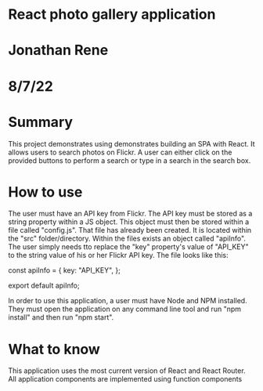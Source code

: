# React photo gallery application
# Jonathan Rene
# 8/7/22

# Summary
This project demonstrates using demonstrates building an SPA with React. It allows users
to search photos on Flickr. A user can either click on the provided buttons to perform a search or type in a search in the search box. 

# How to use
The user must have an API key from Flickr. The API key must be stored as a string property within a JS object. This object must then be stored within a file called "config.js". That file has already been created. It is located within the "src" folder/directory. Within the files exists an object called "apiInfo". The user simply needs tto replace the "key" property's value of "API_KEY" to the string value of his or her Flickr API key. The file looks like this:

const apiInfo = {
    key: "API_KEY",
};

export default apiInfo;

In order to use this application, a user must have Node and NPM installed. They must open the application on any command line tool and run "npm install" and then run "npm start".

# What to know
This application uses the most current version of React and React Router. All application components are implemented using function components

